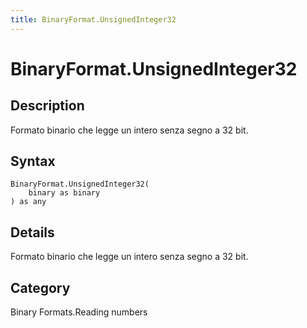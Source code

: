 ```yaml
---
title: BinaryFormat.UnsignedInteger32
---
```


# BinaryFormat.UnsignedInteger32


## Description

Formato binario che legge un intero senza segno a 32 bit.


## Syntax

```powerquery
BinaryFormat.UnsignedInteger32(
    binary as binary
) as any
```


## Details

Formato binario che legge un intero senza segno a 32 bit.



## Category
Binary Formats.Reading numbers
